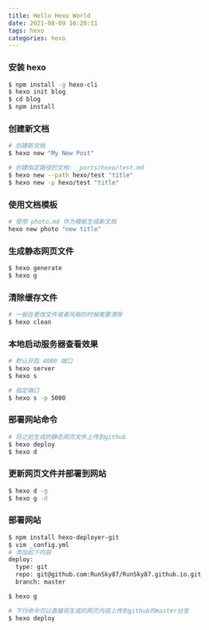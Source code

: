 ```yaml
---
title: Hello Hexo World
date: 2021-08-09 16:20:11
tags: hexo
categories: hexo
---
```


### 安装 hexo
```bash
$ npm install -g hexo-cli
$ hexo init blog
$ cd blog
$ npm install
```

### 创建新文档
``` bash
# 创建新文档
$ hexo new "My New Post"

# 创建指定路径的文档: _ports/hexo/test.md
$ hexo new --path hexo/test "title"
$ hexo new -p hexo/test "title"
```

<!-- more -->

### 使用文档模板
```bash
# 使用 photo.md 作为模板生成新文档
hexo new photo "new title"
```

### 生成静态网页文件
``` bash
$ hexo generate
$ hexo g
```

### 清除缓存文件
```bash
# 一般在更改文件或者风格的时候需要清除
$ hexo clean
```

### 本地启动服务器查看效果
``` bash
# 默认开启 4000 端口
$ hexo server
$ hexo s

# 指定端口
$ hexo s -p 5000
```

### 部署网站命令
``` bash
# 将之前生成的静态网页文件上传到github
$ hexo deploy
$ hexo d
```

### 更新网页文件并部署到网站
```bash
$ hexo d -g
$ hexo g -d
```

### 部署网站
```bash
$ npm install hexo-deployer-git
$ vim _config.yml
# 添加如下内容
deploy:
  type: git
  repo: git@github.com:RunSky87/RunSky87.github.io.git
  branch: master

$ hexo g

# 下行命令可以直接将生成的网页内容上传到github的master分支
$ hexo deploy
```

